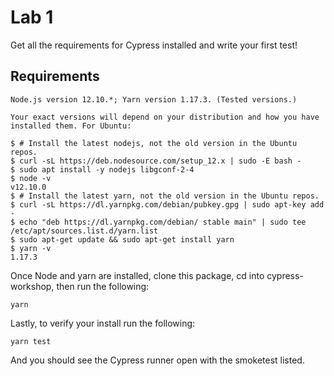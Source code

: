 # Lab 1
Get all the requirements for Cypress installed and write your first test!

## Requirements
    Node.js version 12.10.*; Yarn version 1.17.3. (Tested versions.)
```
Your exact versions will depend on your distribution and how you have installed them. For Ubuntu:

$ # Install the latest nodejs, not the old version in the Ubuntu repos.
$ curl -sL https://deb.nodesource.com/setup_12.x | sudo -E bash -
$ sudo apt install -y nodejs libgconf-2-4
$ node -v
v12.10.0
$ # Install the latest yarn, not the old version in the Ubuntu repos.
$ curl -sL https://dl.yarnpkg.com/debian/pubkey.gpg | sudo apt-key add -
$ echo "deb https://dl.yarnpkg.com/debian/ stable main" | sudo tee /etc/apt/sources.list.d/yarn.list
$ sudo apt-get update && sudo apt-get install yarn
$ yarn -v
1.17.3
```
Once Node and yarn are installed, clone this package, cd into cypress-workshop, then run the following:
```
yarn
```
Lastly, to verify your install run the following:
```
yarn test
```
And you should see the Cypress runner open with the smoketest listed.
